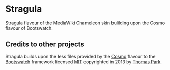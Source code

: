 # Stragula
Stragula flavour of the MediaWiki Chameleon skin bulilding upon the Cosmo flavour of Bootswatch.

## Credits to other projects
Stragula builds upon the less files provided by the [Cosmo](https://bootswatch.com/3/cosmo/) flavour to the [Bootswatch](https://github.com/thomaspark/bootswatch/) framework licensed [MIT](https://github.com/thomaspark/bootswatch/blob/master/LICENSE) copyrighted in 2013 by [Thomas Park](https://github.com/thomaspark).
